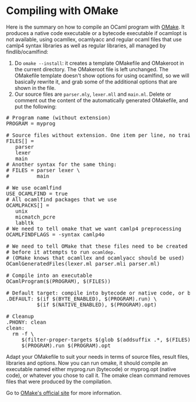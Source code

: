 <head>
<title>Compiling with OMake</title>
</head>
<body>
<h1><span>Compiling with OMake</span></h1>

<p class="first_para">Here is the summary on how to compile an OCaml program with <a href="http://omake.metaprl.org/" class="external" title="OMake">OMake</a>. It produces a native code executable or a bytecode executable if ocamlopt is not available, using ocamllex, ocamlyacc and regular ocaml files that use camlp4 syntax libraries as well as regular libraries, all managed by findlib/ocamlfind:</p>

<ol>
	<li>Do <code>omake --install</code>: it creates a template OMakefile and OMakeroot in the current directory. The OMakeroot file is left unchanged. The OMakefile template doesn't show options for using ocamlfind, so we will basically rewrite it, and grab some of the additional options that are shown in the file.</li>
	<li>Our source files are <code>parser.mly</code>, <code>lexer.mll</code> and <code>main.ml</code>. Delete or comment out the content of the automatically generated OMakefile, and put the following:</li>
</ol>



<pre>
# Program name (without extension)
PROGRAM = myprog

# Source files without extension. One item per line, no trailing spaces.
FILES[] =
   parser
   lexer
   main
# Another syntax for the same thing:
# FILES = parser lexer \
#         main

# We use ocamlfind
USE_OCAMLFIND = true
# All ocamlfind packages that we use
OCAMLPACKS[] =
   unix
   micmatch_pcre
   labltk
# We need to tell omake that we want camlp4 preprocessing
OCAMLFINDFLAGS = -syntax camlp4o

# We need to tell OMake that these files need to be created
# before it attempts to run <code>ocamldep</code>.
# (OMake knows that ocamllex and ocamlyacc should be used)
OCamlGeneratedFiles(lexer.ml parser.mli parser.ml)

# Compile into an executable
OCamlProgram($(PROGRAM), $(FILES))

# Default target: compile into bytecode or native code, or both
.DEFAULT: $(if $(BYTE_ENABLED), $(PROGRAM).run) \
          $(if $(NATIVE_ENABLED), $(PROGRAM).opt)

# Cleanup
.PHONY: clean
clean:
  rm -f \
     $(filter-proper-targets $(glob $(addsuffix .*, $(FILES)))) \
     $(PROGRAM).run $(PROGRAM).opt
</pre>

<p>Adapt your OMakefile to suit your needs in terms of source files, result files, libraries and options. Now you can run omake, it should compile an executable named either myprog.run (bytecode) or myprog.opt (native code), or whatever you chose to call it. The omake clean command removes files that were produced by the compilation.</p>

<p>Go to <a href="http://omake.metaprl.org/" class="external" title="OMake's official site">OMake's official site</a> for more information.</p>
